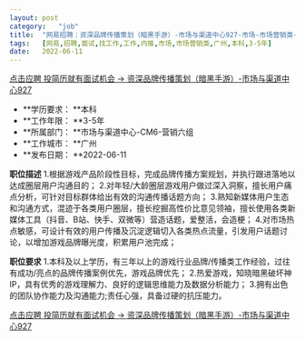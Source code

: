 ```yaml
---
layout:	post
category:	"job"
title:	"网易招聘：资深品牌传播策划（暗黑手游）-市场与渠道中心927-市场-市场营销类-广州本科3-5年"
tags:	[网易,招聘,面试,找工作,工作,内推,市场,市场营销类,广州,本科,3-5年]
date:	2022-06-11
---
```


[点击应聘 投简历就有面试机会 -> 资深品牌传播策划（暗黑手游）-市场与渠道中心927](http://mobile.bole.netease.com/bole/boleDetail?id=38632&employeeId=346f03c3cda5f04c&key=all)



- **学历要求： **本科
- **工作年限： **3-5年
- **所属部门： **市场与渠道中心-CM6-营销六组
- **工作城市： **广州
- **发布日期： **2022-06-11



**职位描述**
1.根据游戏产品阶段性目标，完成品牌传播方案规划，并执行跟进落地以达成圈层用户沟通目的；
2.对年轻/大龄圈层游戏用户做过深入洞察，擅长用户痛点分析，可针对目标群体给出有效的沟通传播话题方向；
3.熟知新媒体用户生态和沟通方式，混迹于各类用户圈层，擅长挖掘高性价比意见领袖，擅长使用各类新媒体工具（抖音、B站、快手、双微等）营造话题，爱整活，会造梗；
4.对市场热点敏感，可设计有效的用户传播及沉淀逻辑切入各类热点流量，引发用户话题讨论，以增加游戏品牌曝光度，积累用户池完成；



**职位要求**
1.本科及以上学历，有三年以上的游戏行业品牌/传播类工作经验，过往有成功/亮点的品牌传播案例优先，游戏品牌优先；
2.热爱游戏，知晓暗黑破坏神IP，具有优秀的游戏理解力、良好的逻辑思维能力及数据分析能力；
3.拥有出色的团队协作能力及沟通能力;责任心强，具备过硬的抗压能力。



[点击应聘 投简历就有面试机会 -> 资深品牌传播策划（暗黑手游）-市场与渠道中心927](http://mobile.bole.netease.com/bole/boleDetail?id=38632&employeeId=346f03c3cda5f04c&key=all)